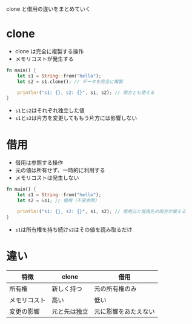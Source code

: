 clone と借用の違いをまとめていく

# clone

- clone は完全に複製する操作
- メモリコストが発生する

```rs
fn main() {
    let s1 = String::from("hello");
    let s2 = s1.clone(); // データを完全に複製

    println!("s1: {}, s2: {}", s1, s2); // 両方とも使える
}
```

- `s1`と`s2`はそれぞれ独立した値
- `s1`と`s2`は片方を変更してももう片方には影響しない

# 借用

- 借用は参照する操作
- 元の値は所有せず、一時的に利用する
- メモリコストは発生しない

```rs
fn main() {
    let s1 = String::from("hello");
    let s2 = &s1; // 借用（不変参照）

    println!("s1: {}, s2: {}", s1, s2); // 借用元と借用先の両方が使える
}
```

- `s1`は所有権を持ち続け`s2`はその値を読み取るだけ

# 違い

| 特徴         | clone        | 借用                 |
| ------------ | ------------ | -------------------- |
| 所有権       | 新しく持つ   | 元の所有権のみ       |
| メモリコスト | 高い         | 低い                 |
| 変更の影響   | 元と先は独立 | 元に影響をあたえない |
